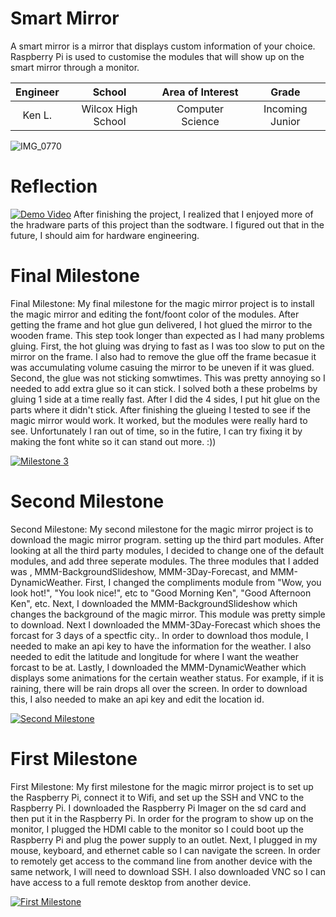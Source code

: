 # Smart Mirror
A smart mirror is a mirror that displays custom information of your choice. Raspberry Pi is used to customise the modules that will show up on the smart mirror through a monitor. 


| **Engineer** | **School** | **Area of Interest** | **Grade** |
|:--:|:--:|:--:|:--:|
| Ken L. | Wilcox High School | Computer Science | Incoming Junior

![IMG_0770](https://user-images.githubusercontent.com/86129832/124323359-0b588680-db36-11eb-9811-9501b389bdb0.jpg)

# Reflection
[![Demo Video](https://res.cloudinary.com/marcomontalbano/image/upload/v1625256586/video_to_markdown/images/youtube--mU8HTQZmmv4-c05b58ac6eb4c4700831b2b3070cd403.jpg)](https://www.youtube.com/watch?v=mU8HTQZmmv4&ab_channel=BlueStampEng "Demo Video")
After finishing the project, I realized that I enjoyed more of the hradware parts of this project than the sodtware. I figured out that in the future, I should aim for hardware engineering.

# Final Milestone
Final Milestone: My final milestone for the magic mirror project is to install the magic mirror and editing the font/foont color of the modules. After getting the frame and hot glue gun delivered, I hot glued the mirror to the wooden frame. This step took longer than expected as I had many problems gluing. First, the hot gluing was drying to fast as I was too slow to put on the mirror on the frame. I also had to remove the glue off the frame becasue it was accumulating volume casuing the mirror to be uneven if it was glued. Second, the glue was not sticking somwtimes. This was pretty annoying so I needed to add extra glue so it can stick. I solved both a these probelms by gluing 1 side at a time really fast. After I did the 4 sides, I put hit glue on the parts where it didn't stick. After finishing the glueing I tested to see if the magic mirror would work. It worked, but the modules were really hard to see. Unfortunately I ran out of time, so in the futire, I can try fixing it by making the font white so it can stand out more. :))

[![Milestone 3](https://res.cloudinary.com/marcomontalbano/image/upload/v1625256068/video_to_markdown/images/youtube--d7PUuXeYO5Y-c05b58ac6eb4c4700831b2b3070cd403.jpg)](https://www.youtube.com/watch?v=d7PUuXeYO5Y "Milestone 3")

# Second Milestone
Second Milestone: My second milestone for the magic mirror project is to download the magic mirror program. setting up the third part modules. After looking at all the third party modules, I decided to change one of the default modules, and add three seperate modules. The three modules that I added was , MMM-BackgroundSlideshow, MMM-3Day-Forecast, and MMM-DynamicWeather. First, I changed the compliments module from "Wow, you look hot!", "You look nice!", etc to "Good Morning Ken", "Good Afternoon Ken", etc. Next, I downloaded the MMM-BackgroundSlideshow which changes the background of the magic mirror. This module was pretty simple to download. Next I downloaded the MMM-3Day-Forecast which shoes the forcast for 3 days of a spectfic city.. In order to download thos module, I needed to make an api key to have the information for the weather. I also needed to edit the latitude and longitude for where I want the weather forcast to be at. Lastly, I downloaded the MMM-DynamicWeather which displays some animations for the certain weather status. For example, if it is raining, there will be rain drops all over the screen. In order to download this, I also needed to make an api key and edit the location id.

[![Second Milestone](https://res.cloudinary.com/marcomontalbano/image/upload/v1625085480/video_to_markdown/images/youtube--zXp7nldh0Co-c05b58ac6eb4c4700831b2b3070cd403.jpg)](https://www.youtube.com/watch?v=zXp7nldh0Co&ab_channel=BlueStampEng "Second Milestone")
# First Milestone
First Milestone: My first milestone for the magic mirror project is to set up the Raspberry Pi, connect it to Wifi, and set up the SSH and VNC to the Raspberry Pi. I downloaded the Raspberry Pi Imager on the sd card and then put it in the Raspberry Pi. In order for the program to show up on the monitor, I plugged the HDMI cable to the monitor so I could boot up the Raspberry Pi and plug the power supply to an outlet. Next, I plugged in my mouse, keyboard, and ethernet cable so I can navigate the screen. In order to remotely get access to the command line from another device with the same network, I will need to download SSH. I also downloaded VNC so I can have access to a full remote desktop from another device.

[![First Milestone](https://res.cloudinary.com/marcomontalbano/image/upload/v1625085385/video_to_markdown/images/youtube--KeEngMRJlKo-c05b58ac6eb4c4700831b2b3070cd403.jpg)](https://www.youtube.com/watch?v=KeEngMRJlKo&ab_channel=BlueStampEng "First Milestone")
